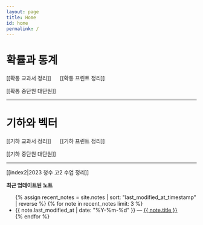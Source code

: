 ```yaml
---
layout: page
title: Home
id: home
permalink: /
---
```


# 확률과 통계

[[확통 교과서 정리]] &nbsp;&nbsp;&nbsp;&nbsp; [[확통 프린트 정리]] 

[[확통 중단원 대단원]]

---
# 기하와 벡터

[[기하 교과서 정리]] &nbsp;&nbsp;&nbsp;&nbsp; [[기하 프린트 정리]] 

[[기하 중단원 대단원]]

---

[[index2|2023 청수 고2 수업 정리]]

<strong>최근 업데이트된 노트</strong>

<ul>
  {% assign recent_notes = site.notes | sort: "last_modified_at_timestamp" | reverse %}
  {% for note in recent_notes limit: 3 %}
    <li>
      {{ note.last_modified_at | date: "%Y-%m-%d" }} — <a class="internal-link" href="{{ note.url }}">{{ note.title }}</a>
    </li>
  {% endfor %}
</ul>

<style>
  .wrapper {
    max-width: 46em;
  }
</style>
